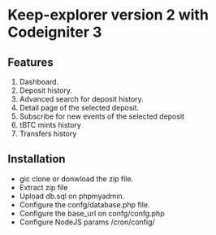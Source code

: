 # Keep-explorer version 2 with Codeigniter 3


## Features
1. Dashboard.
2. Deposit history.
3. Advanced search for deposit history.
4. Detail page of the selected deposit.
5. Subscribe for new events of the selected deposit
6. tBTC mints history
7. Transfers history

## Installation
- gic clone or donwload the zip file.
- Extract zip file
- Upload db.sql on phpmyadmin.
- Configure the confg/database.php file.
- Configure the base_url on confg/confg.php 
- Configure NodeJS params /cron/config/
